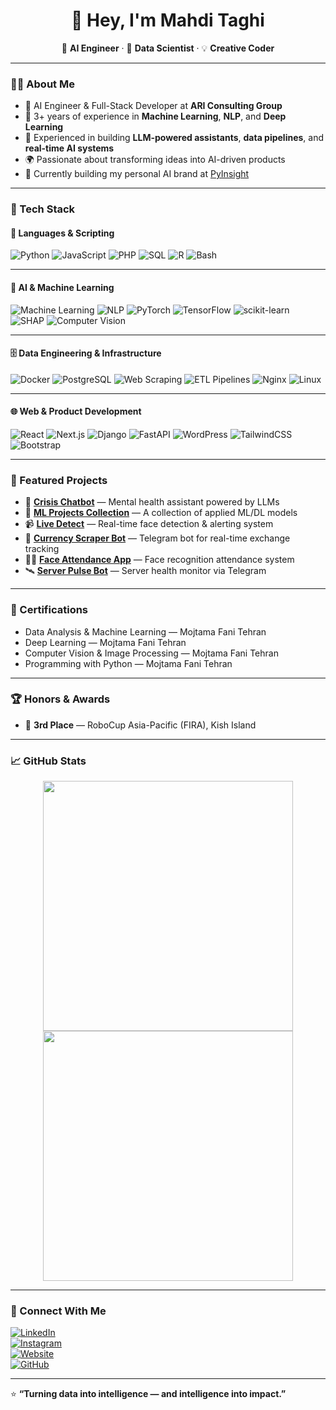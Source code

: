 <h1 align="center">👋 Hey, I'm Mahdi Taghi</h1>

<p align="center">
  🚀 <b>AI Engineer</b> · 🧠 <b>Data Scientist</b> · 💡 <b>Creative Coder</b>
</p>

---

### 👨‍💻 About Me

- 🎯 AI Engineer & Full-Stack Developer at **ARI Consulting Group**
- 🧠 3+ years of experience in **Machine Learning**, **NLP**, and **Deep Learning**
- 🧩 Experienced in building **LLM-powered assistants**, **data pipelines**, and **real-time AI systems**
- 🌍 Passionate about transforming ideas into AI-driven products  
- 🧭 Currently building my personal AI brand at [PyInsight](https://py-insight.ir)

---

### 🧰 Tech Stack

#### 🐍 Languages & Scripting
![Python](https://img.shields.io/badge/-Python-333333?style=flat&logo=python)
![JavaScript](https://img.shields.io/badge/-JavaScript-333333?style=flat&logo=javascript)
![PHP](https://img.shields.io/badge/-PHP-333333?style=flat&logo=php)
![SQL](https://img.shields.io/badge/-SQL-333333?style=flat&logo=postgresql)
![R](https://img.shields.io/badge/-R-333333?style=flat&logo=r)
![Bash](https://img.shields.io/badge/-Bash-333333?style=flat&logo=gnubash)

---

#### 🧠 AI & Machine Learning
![Machine Learning](https://img.shields.io/badge/-ML/DL-333333?style=flat&logo=pytorch)
![NLP](https://img.shields.io/badge/-NLP-333333?style=flat&logo=openai)
![PyTorch](https://img.shields.io/badge/-PyTorch-333333?style=flat&logo=pytorch)
![TensorFlow](https://img.shields.io/badge/-TensorFlow-333333?style=flat&logo=tensorflow)
![scikit-learn](https://img.shields.io/badge/-Scikit--Learn-333333?style=flat&logo=scikitlearn)
![SHAP](https://img.shields.io/badge/-SHAP-333333?style=flat&logo=python)
![Computer Vision](https://img.shields.io/badge/-Computer%20Vision-333333?style=flat&logo=opencv)

---

#### 🗄️ Data Engineering & Infrastructure
![Docker](https://img.shields.io/badge/-Docker-333333?style=flat&logo=docker)
![PostgreSQL](https://img.shields.io/badge/-PostgreSQL-333333?style=flat&logo=postgresql)
![Web Scraping](https://img.shields.io/badge/-Web%20Scraping-333333?style=flat&logo=beautifulsoup)
![ETL Pipelines](https://img.shields.io/badge/-ETL%20Pipelines-333333?style=flat&logo=airflow)
![Nginx](https://img.shields.io/badge/-Nginx-333333?style=flat&logo=nginx)
![Linux](https://img.shields.io/badge/-Linux-333333?style=flat&logo=linux)

---

#### 🌐 Web & Product Development
![React](https://img.shields.io/badge/-React-333333?style=flat&logo=react)
![Next.js](https://img.shields.io/badge/-Next.js-333333?style=flat&logo=next.js)
![Django](https://img.shields.io/badge/-Django-333333?style=flat&logo=django)
![FastAPI](https://img.shields.io/badge/-FastAPI-333333?style=flat&logo=fastapi)
![WordPress](https://img.shields.io/badge/-WordPress-333333?style=flat&logo=wordpress)
![TailwindCSS](https://img.shields.io/badge/-TailwindCSS-333333?style=flat&logo=tailwindcss)
![Bootstrap](https://img.shields.io/badge/-Bootstrap-333333?style=flat&logo=bootstrap)


---

### 🌟 Featured Projects

- 🤖 [**Crisis Chatbot**](https://github.com/mahdi-taghi/CrisisChatbot) — Mental health assistant powered by LLMs  
- 🧠 [**ML Projects Collection**](https://github.com/mahdi-taghi/ML-projects-collection) — A collection of applied ML/DL models  
- 📹 [**Live Detect**](https://github.com/mahdi-taghi/LiveDetect) — Real-time face detection & alerting system  
- 📲 [**Currency Scraper Bot**](https://github.com/mahdi-taghi/currency-monitor) — Telegram bot for real-time exchange tracking  
- 🧑‍🏫 [**Face Attendance App**](https://github.com/mahdi-taghi/face-attendance-app) — Face recognition attendance system  
- 🛰️ [**Server Pulse Bot**](https://github.com/mahdi-taghi/server_pulse_telegram_bot) — Server health monitor via Telegram  

---

### 📜 Certifications

- Data Analysis & Machine Learning — Mojtama Fani Tehran  
- Deep Learning — Mojtama Fani Tehran  
- Computer Vision & Image Processing — Mojtama Fani Tehran  
- Programming with Python — Mojtama Fani Tehran  

---

### 🏆 Honors & Awards

- 🥉 **3rd Place** — RoboCup Asia-Pacific (FIRA), Kish Island  

---

### 📈 GitHub Stats

<p align="center">
  <img src="https://github-readme-streak-stats.herokuapp.com?user=mahdi-taghi&theme=github-dark" width="400" />
  <img src="https://github-readme-stats.vercel.app/api/top-langs/?username=mahdi-taghi&layout=compact&theme=github_dark" width="400" />
</p>

---

### 🤝 Connect With Me

[![LinkedIn](https://img.shields.io/badge/-LinkedIn-blue?style=flat&logo=linkedin)](https://www.linkedin.com/in/mahdi-taghi)  
[![Instagram](https://img.shields.io/badge/-Instagram-E4405F?style=flat&logo=instagram&logoColor=white)](https://instagram.com/pyinsight)  
[![Website](https://img.shields.io/badge/-PyInsight-black?style=flat&logo=google-chrome)](https://py-insight.ir)  
[![GitHub](https://img.shields.io/badge/-GitHub-333?style=flat&logo=github)](https://github.com/mahdi-taghi)

---

⭐ **“Turning data into intelligence — and intelligence into impact.”**
